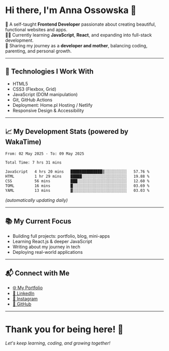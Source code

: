 # Hi there, I'm Anna Ossowska 👋

🌸 A self-taught **Frontend Developer** passionate about creating beautiful, functional websites and apps.  
👩‍💻 Currently learning **JavaScript**, **React**, and expanding into full-stack development.  
💬 Sharing my journey as a **developer and mother**, balancing coding, parenting, and personal growth.

---

## 🚀 Technologies I Work With
- HTML5
- CSS3 (Flexbox, Grid)
- JavaScript (DOM manipulation)
- Git, GitHub Actions
- Deployment: Home.pl Hosting / Netlify
- Responsive Design & Accessibility

---

## 📈 My Development Stats (powered by WakaTime)

<!--START_SECTION:waka-->

```txt
From: 02 May 2025 - To: 09 May 2025

Total Time: 7 hrs 31 mins

JavaScript   4 hrs 20 mins   ██████████████▒░░░░░░░░░░   57.76 %
HTML         1 hr 29 mins    █████░░░░░░░░░░░░░░░░░░░░   19.88 %
CSS          56 mins         ███░░░░░░░░░░░░░░░░░░░░░░   12.60 %
TOML         16 mins         █░░░░░░░░░░░░░░░░░░░░░░░░   03.69 %
YAML         13 mins         ▓░░░░░░░░░░░░░░░░░░░░░░░░   03.03 %
```

<!--END_SECTION:waka-->

_(automatically updating daily)_

---

## 📚 My Current Focus

- Building full projects: portfolio, blog, mini-apps
- Learning React.js & deeper JavaScript
- Writing about my journey in tech
- Deploying real-world applications

---

## 📬 Connect with Me

- [🌐 My Portfolio](https://ossowska.tech)
- [💼 LinkedIn](https://linkedin.com/in/anna-ossowska-130493a0/)
- [📸 Instagram](https://instagram.com/wiedzma_w_korpo/)
- [🐙 GitHub](https://github.com/anka-oss)

---

# Thank you for being here! 🚀  
_Let's keep learning, coding, and growing together!_

